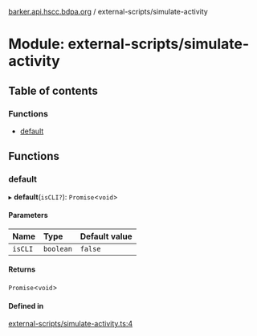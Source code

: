 [barker.api.hscc.bdpa.org][1] / external-scripts/simulate-activity

# Module: external-scripts/simulate-activity

## Table of contents

### Functions

- [default][2]

## Functions

### default

▸ **default**(`isCLI?`): `Promise`<`void`>

#### Parameters

| Name    | Type      | Default value |
| :------ | :-------- | :------------ |
| `isCLI` | `boolean` | `false`       |

#### Returns

`Promise`<`void`>

#### Defined in

[external-scripts/simulate-activity.ts:4][3]

[1]: ../README.md
[2]: external_scripts_simulate_activity.md#default
[3]:
  https://github.com/nhscc/barker.api.hscc.bdpa.org/blob/86fb7f5/external-scripts/simulate-activity.ts#L4
